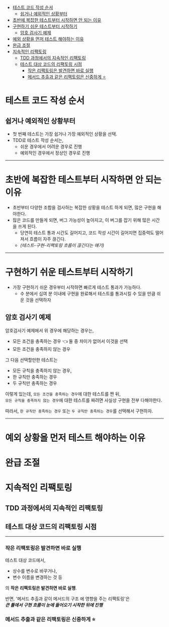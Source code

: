 <!-- TOC -->
* [테스트 코드 작성 순서](#테스트-코드-작성-순서)
  * [쉽거나 예외적인 상황부터](#쉽거나-예외적인-상황부터-)
* [초반에 복잡한 테스트부터 시작하면 안 되는 이유](#초반에-복잡한-테스트부터-시작하면-안-되는-이유)
* [구현하기 쉬운 테스트부터 시작하기](#구현하기-쉬운-테스트부터-시작하기)
  * [암호 검사기 예제](#암호-검사기-예제)
* [예외 상황을 먼저 테스트 해야하는 이유](#예외-상황을-먼저-테스트-해야하는-이유)
* [완급 조절](#완급-조절)
* [지속적인 리팩토링](#지속적인-리팩토링)
  * [TDD 과정에서의 지속적인 리팩토링](#tdd-과정에서의-지속적인-리팩토링)
  * [테스트 대상 코드의 리팩토링 시점](#테스트-대상-코드의-리팩토링-시점)
    * [작은 리팩토링은 발견하면 바로 실행](#작은-리팩토링은-발견하면-바로-실행)
    * [메서드 추출과 같은 리팩토링은 신중하게 ⭐️](#메서드-추출과-같은-리팩토링은-신중하게-)
<!-- TOC -->

# 테스트 코드 작성 순서

## 쉽거나 예외적인 상황부터 

- 첫 번째 테스트는 가장 쉽거나 가장 예외적인 상황을 선택.
- TDD로 테스트 작성 순서는,
  - 쉬운 경우에서 어려운 경우로 진행
  - 예외적인 경우에서 정상인 경우로 진행

---

# 초반에 복잡한 테스트부터 시작하면 안 되는 이유

- 초반부터 다양한 조합을 검사하는 복잡한 상황을 테스트 하게 되면, 많은 구현을 해야한다.
- 많은 코드를 만들게 되면, 버그 가능성이 높아지고, 이 버그를 잡기 위해 많은 시간을 쓰게 된다. 
  - 당연히 테스트 통과 시간도 길어지고, 코드 작성 시간이 길어지면 집중력도 떨어져서 흐름이 자주 끊긴다.
  - _(테스트-구현-리팩토링 흐름이 끊긴다는 얘기)_

---

# 구현하기 쉬운 테스트부터 시작하기

- 가장 구현하기 쉬운 경우부터 시작하면 빠르게 테스트 통과가 가능하다.
  - 수 분에서 십여 분 이내에 구현을 완료해서 테스트를 통과시킬 수 있을 만큼 쉬운 것을 선택하자 

## 암호 검사기 예제

암호검사기 예제에서 위 경우에 해당하는 경우는,

- 모든 조건을 충족하는 경우 👈 둘 중 차이가 없어서 이것을 선택
- 모든 조건을 충족하지 않는 경우

그 다음 선택할만한 테스트는

- 모든 규칙을 충족하지 않는 경우,
- 한 규칙만 충족하는 경우
- 두 규칙만 충족하는 경우

이렇게 있는데, `모든 조건을 충족하는 경우`에 대한 테스트를 짠 뒤, <br>
`모든 규칙을 충족하지 않는 경우`에 대한 테스트를 짜려면 사실상 구현을 전부 다해야한다.

따라서, `한 규칙만 충족하는 경우` 또는 `두 규칙만 충족하는 경우`를 선택해서 구현하자. 


---

# 예외 상황을 먼저 테스트 해야하는 이유
# 완급 조절

# 지속적인 리팩토링

## TDD 과정에서의 지속적인 리팩토링

## 테스트 대상 코드의 리팩토링 시점

---

### 작은 리팩토링은 발견하면 바로 실행

테스트 대상 코드에서,

- 상수를 변수로 바꾸거나,
- 변수 이름을 변경하는 것 등

의 **작은 리팩토링은 발견하면 바로 실행**.

반면, '메서드 추출과 같이 메서드의 구조 에 영향을 주는 리팩토링'은 <br>
_**큰 틀에서 구현 흐름이 눈에 들어오기 시작한 뒤에 진행**_ 

### 메서드 추출과 같은 리팩토링은 신중하게 ⭐️

